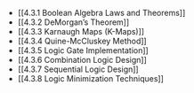 

- [[4.3.1 Boolean Algebra Laws and Theorems]]
- [[4.3.2 DeMorgan’s Theorem]]
- [[4.3.3 Karnaugh Maps (K-Maps)]]
- [[4.3.4 Quine-McCluskey Method]]
- [[4.3.5 Logic Gate Implementation]]
- [[4.3.6 Combination Logic Design]]
- [[4.3.7 Sequential Logic Design]]
- [[4.3.8 Logic Minimization Techniques]]